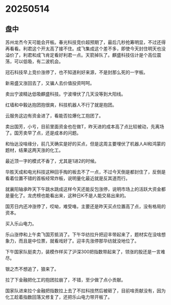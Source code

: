 # 20250514

## 盘中

苏州龙杰今天可能会开板。春光科技竞价超预期了，最后几秒抢筹明显，不过还得再看看。利君这个开太高了接不住。成飞集成这个差不多，即使今天封住明天也没溢价了，利君和成飞肯定看好利君一点。天箭掉队了。麒盛科技估计是个高位震荡，可以低吸，有二波机会。

冠石科技早上竞价涨停了，也不知道利好来源，不是封那么死的一字板。

新易盛又涨回去了，又骗人去价值投资呵呵。

卖出宁波精达低吸麒盛科技。宁波埋伏了几天没等到大阳线。

红墙和中毅达抱团抱很爽，科技机器人不行了就是抱团。

云服务这边有资金进了，看能否拉爆化工抱团了。

卖出国芳，小亏，目前里面资金也在做T，昨天进的成本高了点比较被动，先离场了。国芳卖早了点，还是成本的问题。

和怡达没啥缘分，前几天确实是好的买点，但是这周主要埋伏了机器人AI和鸿蒙的题材，结果这两天涨的化工。

最近顶一字的模式不香了，尤其是1进2的时候。

华胜天成和电光科技这种回手掏的板去不了一点，不过今天倒是都封住了，反倒是看着位置不错的首板经常炸板，说明量化最近就是反其道而行。

就襄阳轴承昨天下午跳水跳成这样今天还能反包涨停，说明市场上的活跃大资金都是量化了。龙虎榜也能看出来，这种日K不是人能交易出来的。

国芳日内还冲涨停了，哎呦，难受咯，主要还是昨天买点位置高了点，没有格局的资本。

买入乐山电力。

乐山涨停和上午卖飞国芳抵消了。下午华纺拉升把迎丰带起来了，题材实在没啥想象力，而且是中位票，就看戏好了。迎丰先涨停那华纺就没地位了。

下午国家队挺卖力，装模作样买了沪深300把指数带起来了，领涨的股还是一言难尽。

银之杰不想追了，狼来了。

拉了下金融把化工的抱团拉崩了，不错，至少做了点小贡献。

国家队进来拉个金融把指数拉上去了不拉科技然后被砸了，目前啥贡献没有，因为化工趁着指数回落又修复了，还把乐山电力带开板了。
